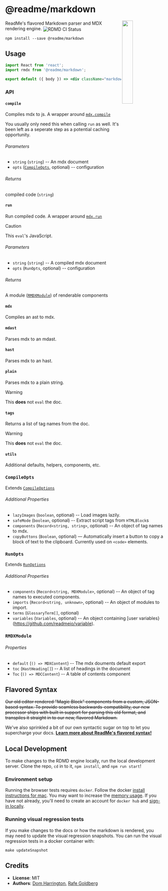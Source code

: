 # @readme/markdown

<img align="right" width="26%" src="https://owlbertsio-resized.s3.amazonaws.com/Reading.psd.full.png">

ReadMe's flavored Markdown parser and MDX rendering engine. <img align=center src=https://github.com/readmeio/markdown/workflows/CI/badge.svg alt="RDMD CI Status">

```
npm install --save @readme/markdown
```

## Usage

```jsx
import React from 'react';
import rmdx from '@readme/markdown';

export default ({ body }) => <div className="markdown-body">{run(compile(body))}</div>;
```

### API

#### `compile`

Compiles mdx to js. A wrapper around [`mdx.compile`](https://mdxjs.com/packages/mdx/#compilefile-options)

You usually only need this when calling `run` as well. It's been left as a seperate step as a potential caching opportunity.

###### Parameters

- `string` (`string`) -- An mdx document
- `opts` ([`CompileOpts`](#compileopts), optional) -- configuration

###### Returns

compiled code (`string`)

#### `run`

Run compiled code. A wrapper around [`mdx.run`](https://mdxjs.com/packages/mdx/#runcode-options)

> [!CAUTION]
> This `eval`'s JavaScript.

###### Parameters

- `string` (`string`) -- A compiled mdx document
- `opts` (`RunOpts`, optional) -- configuration

###### Returns

A module ([`RMDXModule`](#rmdxmodule)) of renderable components

#### `mdx`

Compiles an ast to mdx.

#### `mdast`

Parses mdx to an mdast.

#### `hast`

Parses mdx to an hast.

#### `plain`

Parses mdx to a plain string.

> [!WARNING]
> This **does** not `eval` the doc.

#### `tags`

Returns a list of tag names from the doc.

> [!WARNING]
> This **does** not `eval` the doc.

#### `utils`

Additional defaults, helpers, components, etc.

### `CompileOpts`

Extends [`CompileOptions`](https://mdxjs.com/packages/mdx/#compileoptions)

###### Additional Properties

- `lazyImages` (`boolean`, optional) -- Load images lazily.
- `safeMode` (`boolean`, optional) -- Extract script tags from `HTMLBlock`s
- `components` (`Record<string, string>`, optional) -- An object of tag names to mdx.
- `copyButtons` (`Boolean`, optional) — Automatically insert a button to copy a block of text to the clipboard. Currently used on `<code>` elements.

### `RunOpts`

Extends [`RunOptions`](https://mdxjs.com/packages/mdx/#runoptions)

###### Additional Properties

- `components` (`Record<string, MDXModule>`, optional) -- An object of tag names to executed components.
- `imports` (`Record<string, unknown>`, optional) -- An object of modules to import.
- `terms` (`GlossaryTerm[]`, optional)
- `variables` (`Variables`, optional) -- An object containing [user variables}(https://github.com/readmeio/variable).

### `RMDXModule`

###### Properties

- `default` (`() => MDXContent`) -- The mdx douments default export
- `toc` (`HastHeading[]`) -- A list of headings in the document
- `Toc` (`() => MDCContent`) -- A table of contents component

## Flavored Syntax

~~Our old editor rendered "Magic Block" components from a custom, JSON-based syntax. To provide seamless backwards-compatibility, our new processor ships with built in support for parsing this old format, and transpiles it straight in to our new, flavored Markdown.~~

We've also sprinkled a bit of our own syntactic sugar on top to let you supercharge your docs. [**Learn more about ReadMe's flavored syntax!**](https://docs.readme.com/rdmd/docs/syntax-extensions)

## Local Development

To make changes to the RDMD engine locally, run the local development server. Clone the repo, `cd` in to it, `npm install`, and `npm run start`!

### Environment setup

Running the browser tests requires `docker`. Follow the docker [install instructions for mac](https://docs.docker.com/docker-for-mac/install/). You may want to increase the [memory usage](https://docs.docker.com/docker-for-mac/#resources). If you have not already, you'll need to create an account for `docker hub` and [sign-in locally](https://docs.docker.com/docker-for-mac/#docker-hub).

### Running visual regression tests

If you make changes to the docs or how the markdown is rendered, you may need to update the visual regression snapshots. You can run the visual regression tests in a docker container with:

```
make updateSnapshot
```

## Credits

- **License**: MIT
- **Authors**: [Dom Harrington](https://github.com/domharrington/), [Rafe Goldberg](https://github.com/rafegoldberg)
